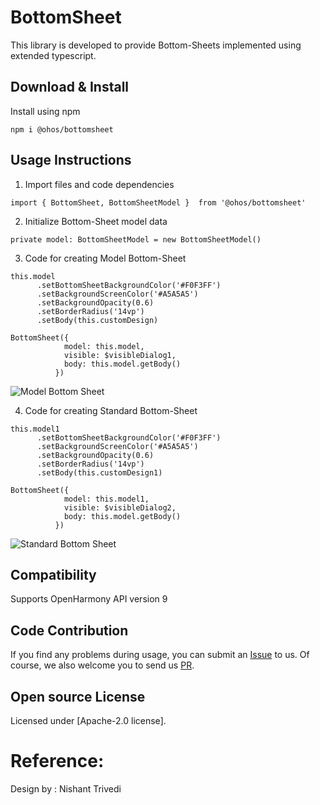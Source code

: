 # BottomSheet

This library is developed to provide Bottom-Sheets implemented using extended typescript.

## Download & Install

Install using npm

```npm i @ohos/bottomsheet```

## Usage Instructions

1. Import files and code dependencies

```ets
import { BottomSheet, BottomSheetModel }  from '@ohos/bottomsheet'
```

2. Initialize Bottom-Sheet model data

```
private model: BottomSheetModel = new BottomSheetModel()
```

3. Code for creating Model Bottom-Sheet

```
this.model
      .setBottomSheetBackgroundColor('#F0F3FF')
      .setBackgroundScreenColor('#A5A5A5')
      .setBackgroundOpacity(0.6)
      .setBorderRadius('14vp')
      .setBody(this.customDesign)
      
BottomSheet({
            model: this.model,
            visible: $visibleDialog1,
            body: this.model.getBody()
          })
```
![Model Bottom Sheet](https://user-images.githubusercontent.com/82766420/178438938-81737d65-5b0a-4579-ba89-9bfc77098578.png)

4. Code for creating Standard Bottom-Sheet

```
this.model1
      .setBottomSheetBackgroundColor('#F0F3FF')
      .setBackgroundScreenColor('#A5A5A5')
      .setBackgroundOpacity(0.6)
      .setBorderRadius('14vp')
      .setBody(this.customDesign1)
 
BottomSheet({
            model: this.model1,
            visible: $visibleDialog2,
            body: this.model.getBody()
          })
```
![Standard Bottom Sheet](https://user-images.githubusercontent.com/82766420/178438992-d008bc36-c3b2-4fca-91ca-adf8b2b72e4b.png)

## Compatibility

Supports OpenHarmony API version 9

## Code Contribution

If you find any problems during usage, you can submit an [Issue](https://github.com/Applib-OpenHarmony/BottomSheet/issues) to us. Of course, we also welcome you to send us [PR](https://github.com/Applib-OpenHarmony/BottomSheet/pulls).

## Open source License

Licensed under [Apache-2.0 license].

# Reference:

Design by : Nishant Trivedi
